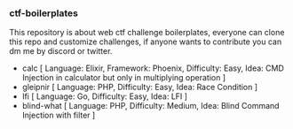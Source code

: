 ### ctf-boilerplates
This repository is about web ctf challenge boilerplates, everyone can clone this repo and customize challenges, if anyone wants to contribute you can dm me by discord or twitter.
- calc [ Language: Elixir, Framework: Phoenix, Difficulty: Easy, Idea: CMD Injection in calculator but only in multiplying operation ]
- gleipnir [ Language: PHP, Difficulty: Easy, Idea: Race Condition ]
- lfi [ Language: Go, Difficulty: Easy, Idea: LFI ]
- blind-what [ Language: PHP, Difficulty: Medium, Idea: Blind Command Injection with filter ]

